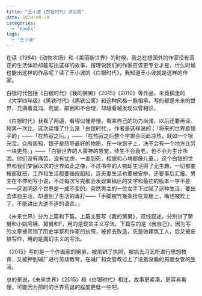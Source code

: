 ```yaml
---
title: "王小波《白银时代》读后感"
date: 2024-08-29
categories: 
  - "books"
tags: 
  - "王小波"
---
```


在读《1984》《动物农场》和《美丽新世界》的时候，我总在想国外的作家没有真正的生活体验却能写出这样的故事，按理说我们的作家应该更专业才是，什么时候也能出这样的作品呢？读了王小波的《白银时代》，我知道王小波就是这样的作家。

白银时代包括《白银时代》《我的舅舅》《2015》《2010》等作品，未竟稿里的《大学四年级》《黑铁时代》《黑铁公寓》和这种风格一脉相承，写的都是未来的世界，充满着混沌、荒诞、颠倒和不合理，却越看越发现似曾相识。

《白银时代》我看了两遍，看得似懂非懂，看来自己的功力尚浅，以后还要再读。和第一次比，这次读懂了什么是「白银时代」。作者是这样说的：「将来的世界是银子的」——「在热寂之后。」——「在热寂之后整个宇宙会同此凉热，就如一个银元宝。众所周知，银子是热导最好的物质，在一块银子上，决不会有一个地方比另一块更热。」——「白银世界的人蒙神的恩宠，终生不会衰老，也不会为生计所困。他们没有痛苦，没有忧虑，一直到死，相貌和心境都像儿童。」这个白银的世界和我们梦寐以求的世界如此之像，不过书中的人物却生活得了无生趣，一切都要按部就班，工作和生活都要循规蹈矩，连夫妻生活也要被安排，还要事后汇报。男主在不停地写小说，不过每次写完都会发现审稿后的文字和最初的版本一字不差——这说明这个世界是一成不变的。突然男主的一位女手下过腻了这种生活，要出去体验生活，却遭到了生活的毒打——「手脚被竹篾条拴在笼栅上，嘴也被栓上了，不能讲出大逆不道的语言。」

《未来世界》分为上篇和下篇。上篇主要写《我的舅舅》，双线叙述，分别讲了舅舅和小姚阿姨、舅舅和F，用的是现实主义写法。下篇写的是《我自己》，因为写的文章被吊销了历史学家和作家的执照，被抓去改造，先是做建筑工人，后又被安排写作，用的是魔幻主义的写法。

《2015》写的是一个作画家的舅舅，被吊销了执照，被抓去习艺所进行思想教育，又被押到碱厂进行劳动教育，在碱厂和女管教过上了没羞没臊的男砸女管的生活。

总的来说，《未来世界》《2015》和《白银时代》相比，故事更紧凑，更容易看懂，可能因为那时的世界荒诞的程度更低一些吧。
